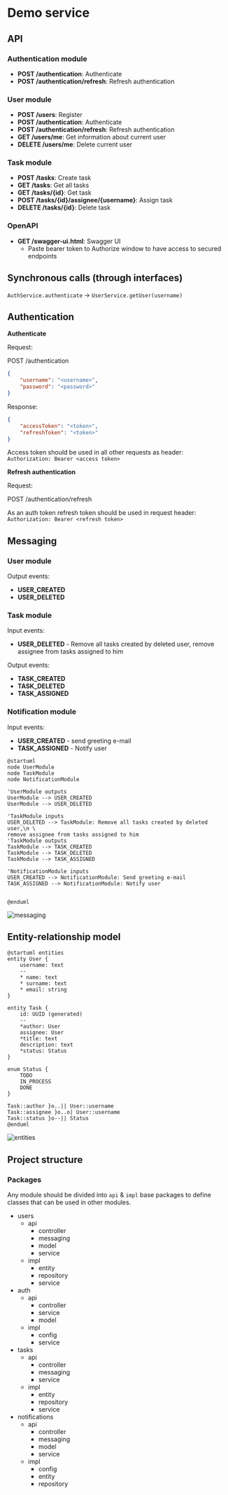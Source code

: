 # Demo service

## API

### Authentication module

- **POST /authentication**: Authenticate
- **POST /authentication/refresh**: Refresh authentication

### User module

- **POST /users**: Register
- **POST /authentication**: Authenticate
- **POST /authentication/refresh**: Refresh authentication
- **GET /users/me**: Get information about current user
- **DELETE /users/me**: Delete current user

### Task module

- **POST /tasks**: Create task
- **GET /tasks**: Get all tasks
- **GET /tasks/{id}**: Get task
- **POST /tasks/{id}/assignee/{username}**: Assign task
- **DELETE /tasks/{id}**: Delete task

### OpenAPI
* **GET /swagger-ui.html**: Swagger UI
  * Paste bearer token to Authorize window to have access to secured endpoints

## Synchronous calls (through interfaces)

`AuthService.authenticate` -> `UserService.getUser(username)`

## Authentication

**Authenticate**

Request:

POST /authentication

```json
{
    "username": "<username>",
    "password": "<password>"
}
```

Response:

```json
{
    "accessToken": "<token>",
    "refreshToken": "<token>"
}
```

Access token should be used in all other requests as header:
`Authorization: Bearer <access token>`

**Refresh authentication**

Request:

POST /authentication/refresh

As an auth token refresh token should be used in request header: `Authorization: Bearer <refresh token>`


## Messaging

### User module

Output events:

- **USER_CREATED**
- **USER_DELETED**


### Task module

Input events:

- **USER_DELETED** - Remove all tasks created by deleted user,
remove assignee from tasks assigned to him

Output events:

- **TASK_CREATED**
- **TASK_DELETED**
- **TASK_ASSIGNED**

### Notification module

Input events:

- **USER_CREATED** - send greeting e-mail
- **TASK_ASSIGNED** - Notify user

```plantuml:messaging
@startuml
node UserModule
node TaskModule
node NotificationModule

'UserModule outputs
UserModule --> USER_CREATED
UserModule --> USER_DELETED

'TaskModule inputs
USER_DELETED --> TaskModule: Remove all tasks created by deleted user,\n \
remove assignee from tasks assigned to him
'TaskModule outputs
TaskModule --> TASK_CREATED
TaskModule --> TASK_DELETED
TaskModule --> TASK_ASSIGNED

'NotificationModule inputs
USER_CREATED --> NotificationModule: Send greeting e-mail
TASK_ASSIGNED --> NotificationModule: Notify user


@enduml
```

![messaging](./docs/messaging.svg)


## Entity-relationship model

```plantuml:entities
@startuml entities
entity User {
    username: text
    --
    * name: text
    * surname: text
    * email: string
}

entity Task {
    id: UUID (generated)
    --
    *author: User
    assignee: User
    *title: text
    description: text
    *status: Status
}

enum Status {
    TODO
    IN_PROCESS
    DONE
}

Task::author }o..|| User::username
Task::assignee }o..o| User::username
Task::status }o--|| Status
@enduml
```

![entities](./docs/entities.svg)

## Project structure

### Packages

Any module should be divided into `api` & `impl` base packages 
to define classes that can be used in other modules.

* users
  * api
    * controller
    * messaging
    * model
    * service
  * impl
    * entity
    * repository
    * service
* auth
  * api
    * controller
    * service
    * model
  * impl
    * config
    * service
* tasks
  * api
    * controller
    * messaging
    * service
  * impl
    * entity
    * repository
    * service
* notifications
  * api
    * controller
    * messaging
    * model
    * service
  * impl
    * config
    * entity
    * repository
    